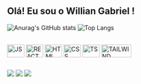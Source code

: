 ## Olá! Eu sou o Willian Gabriel !

![Anurag's GitHub stats](https://github-readme-stats.vercel.app/api?username=williangabriell&show_icons=true&theme=dark)
![Top Langs](https://github-readme-stats.vercel.app/api/top-langs/?username=williangabriell&layout=compact&theme=dark)

<div style="display: inline_block"><br>
  <img align="center" alt="JS" height="30" width="40" src="https://devicon-website.vercel.app/api/javascript/original.svg">
  <img align="center" alt="REACT" height="30" width="40" src="https://devicon-website.vercel.app/api/react/original-wordmark.svg">
  <img align="center" alt="HTML" height="30" width="40" src="https://devicon-website.vercel.app/api/html5/plain-wordmark.svg">
  <img align="center" alt="CSS" height="30" width="40" src="https://devicon-website.vercel.app/api/css3/plain-wordmark.svg">
  <img align="center" alt="TS" height="30" width="40" src="https://devicon-website.vercel.app/api/typescript/original.svg">
  <img align="center" alt="TAILWIND" height="30" width="70" src="https://img.shields.io/badge/Tailwind_CSS-38B2AC?style=flat&logo=tailwind-css&logoColor=white">
</div>

##

<a href = "mailto:willgabrielopes20@gmail.com"><img src="https://img.shields.io/badge/-Gmail-%23333?style=for-the-badge&logo=gmail&logoColor=white" target="_blank"></a>
<a href="https://https://www.linkedin.com/in/williangabriell/" target="_blank"><img src="https://img.shields.io/badge/-LinkedIn-%230077B5?style=for-the-badge&logo=linkedin&logoColor=white" target="_blank"></a> 
<a href="https://https://www.youtube.com/channel/UCXzDRPIuU0G1I4aK2nujiUA" target="_blank"><img src="https://img.shields.io/badge/YouTube-FF0000?style=for-the-badge&logo=youtube&logoColor=white" target="_blank"></a> 
